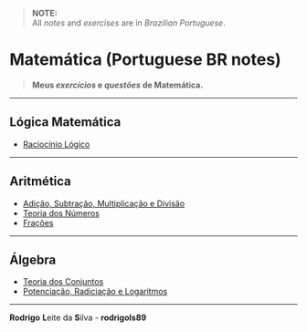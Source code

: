 > **NOTE:**  
> All *notes* and *exercises* are in *Brazilian Portuguese*.

# Matemática (Portuguese BR notes)

> **Meus *exercícios* e *questões* de Matemática.**  

---

## Lógica Matemática

 - [Raciocínio Lógico](modules/logic)

---

## Aritmética

 - [Adição, Subtração, Multiplicação e Divisão](modules/add-sub-mult-div)
 - [Teoria dos Números](modules/number-theory)
 - [Frações](modules/fractions)

---

## Álgebra

 - [Teoria dos Conjuntos](modules/set-theory)
 - [Potenciação, Radiciação e Logaritmos](modules/exp-rad-log/)

---

**Rodrigo** **L**eite da **S**ilva - **rodrigols89**
